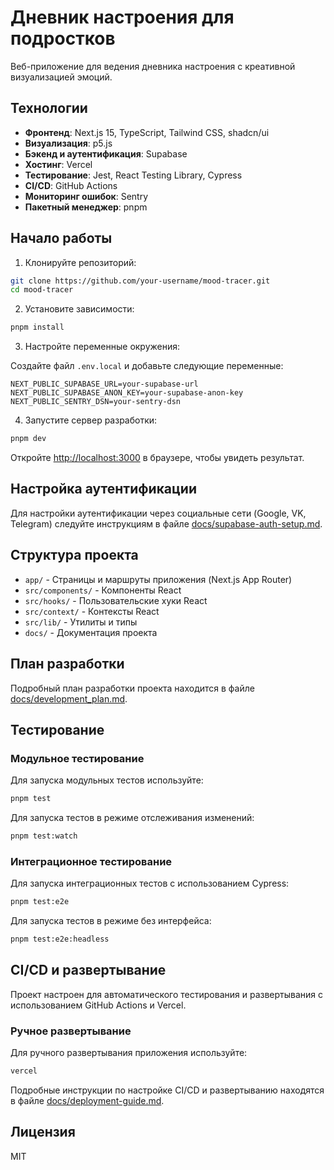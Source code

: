 # Дневник настроения для подростков

Веб-приложение для ведения дневника настроения с креативной визуализацией эмоций.

## Технологии

- **Фронтенд**: Next.js 15, TypeScript, Tailwind CSS, shadcn/ui
- **Визуализация**: p5.js
- **Бэкенд и аутентификация**: Supabase
- **Хостинг**: Vercel
- **Тестирование**: Jest, React Testing Library, Cypress
- **CI/CD**: GitHub Actions
- **Мониторинг ошибок**: Sentry
- **Пакетный менеджер**: pnpm

## Начало работы

1. Клонируйте репозиторий:

```bash
git clone https://github.com/your-username/mood-tracer.git
cd mood-tracer
```

2. Установите зависимости:

```bash
pnpm install
```

3. Настройте переменные окружения:

Создайте файл `.env.local` и добавьте следующие переменные:

```
NEXT_PUBLIC_SUPABASE_URL=your-supabase-url
NEXT_PUBLIC_SUPABASE_ANON_KEY=your-supabase-anon-key
NEXT_PUBLIC_SENTRY_DSN=your-sentry-dsn
```

4. Запустите сервер разработки:

```bash
pnpm dev
```

Откройте [http://localhost:3000](http://localhost:3000) в браузере, чтобы увидеть результат.

## Настройка аутентификации

Для настройки аутентификации через социальные сети (Google, VK, Telegram) следуйте инструкциям в файле [docs/supabase-auth-setup.md](docs/supabase-auth-setup.md).

## Структура проекта

- `app/` - Страницы и маршруты приложения (Next.js App Router)
- `src/components/` - Компоненты React
- `src/hooks/` - Пользовательские хуки React
- `src/context/` - Контексты React
- `src/lib/` - Утилиты и типы
- `docs/` - Документация проекта

## План разработки

Подробный план разработки проекта находится в файле [docs/development_plan.md](docs/development_plan.md).

## Тестирование

### Модульное тестирование

Для запуска модульных тестов используйте:

```bash
pnpm test
```

Для запуска тестов в режиме отслеживания изменений:

```bash
pnpm test:watch
```

### Интеграционное тестирование

Для запуска интеграционных тестов с использованием Cypress:

```bash
pnpm test:e2e
```

Для запуска тестов в режиме без интерфейса:

```bash
pnpm test:e2e:headless
```

## CI/CD и развертывание

Проект настроен для автоматического тестирования и развертывания с использованием GitHub Actions и Vercel.

### Ручное развертывание

Для ручного развертывания приложения используйте:

```bash
vercel
```

Подробные инструкции по настройке CI/CD и развертыванию находятся в файле [docs/deployment-guide.md](docs/deployment-guide.md).

## Лицензия

MIT
